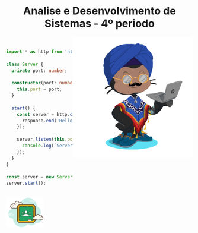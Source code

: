 <h1 align="center">Analise e Desenvolvimento de Sistemas - 4º periodo</h1>

<div align="left" widht="100">
    <img align="right" src="../.github/4.png" width="325" alt="octodex-img" title="octodex">

<br>

```ts
import * as http from 'http';

class Server {
  private port: number;
  
  constructor(port: number) {
    this.port = port;
  }
  
  start() {
    const server = http.createServer((request, response) => {
      response.end('Hello World!');
    });
    
    server.listen(this.port, () => {
      console.log(`Server started on port ${this.port}`);
    });
  }
}

const server = new Server(3000);
server.start();
```
</div>

<br>

<footer align="start">
	<img src="../.github/classroom.png" width="100" align="start">
</footer>
